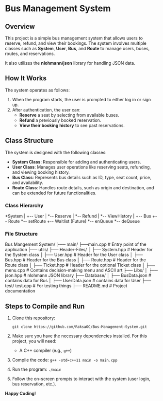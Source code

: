 # Bus Management System

## Overview

This project is a simple bus management system that allows users to reserve, refund, and view their bookings. The system involves multiple classes such as **System**, **User**, **Bus**, and **Route** to manage users, buses, routes, and reservations. 

It also utilizes the **nlohmann/json** library for handling JSON data.

## How It Works

The system operates as follows:

1. When the program starts, the user is prompted to either log in or sign up.
2. After authentication, the user can:
   - **Reserve** a seat by selecting from available buses.
   - **Refund** a previously booked reservation.
   - **View their booking history** to see past reservations.

## Class Structure

The system is designed with the following classes:

- **System Class**: Responsible for adding and authenticating users.
- **User Class**: Manages user operations like reserving seats, refunding, and viewing booking history.
- **Bus Class**: Represents bus details such as ID, type, seat count, price, and availability.
- **Route Class**: Handles route details, such as origin and destination, and can be extended for future functionalities.

### Class Hierarchy

+System
 |
 +-- User
 |     *-- Reserve
 |     *-- Refund
 |     *-- ViewHistory
 |
 +-- Bus
       +-- Route
			*-- setRoute
       +-- Waitlist (Future)
			*-- enQueue
			*-- deQueue

###  File Structure

Bus Mangement System/
    ├── main/
        ├──main.cpp             # Entry point of the application
    ├── utils/
        ├── Header-Files/
        │   ├── System.hpp       # Header for the System class
        │   ├── User.hpp         # Header for the User class
        │   ├── Bus.hpp          # Header for the Bus class
        │   ├── Route.hpp        # Header for the Route class
        │   ├── Ticket.hpp       # Header for the optional Ticket class
        │   ├── menu.cpp         # Contains decision-making menu and ASCII art 
        ├── Libs/
        │   ├── json.hpp         # nlohmann JSON library
        ├── Database/
        │   ├── BusData.json     # contains data for Bus
        │   ├── UserData.json     # contains data for User
    ├── test/
        test.cpp             # For testing things
    ├── README.md            # Project documentation 

## Steps to Compile and Run

1. Clone this repository:
   
   `git clone https://github.com/RaksaOC/Bus-Management-System.git`

2. Make sure you have the necessary dependencies installed. For this project, you will need:
   - A C++ compiler (e.g., `g++`)

3. Compile the code:
   `g++ -std=c++11 main -o main.cpp `

4. Run the program:
   `./main`

5. Follow the on-screen prompts to interact with the system (user login, bus reservation, etc.).

**Happy Coding!**
